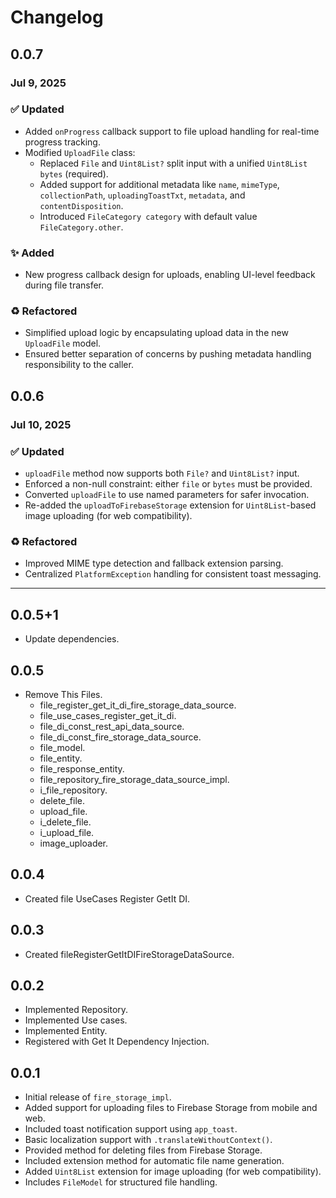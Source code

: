 # Changelog


## 0.0.7

### Jul 9, 2025

### ✅ Updated

- Added `onProgress` callback support to file upload handling for real-time progress tracking.
- Modified `UploadFile` class:
  - Replaced `File` and `Uint8List?` split input with a unified `Uint8List bytes` (required).
  - Added support for additional metadata like `name`, `mimeType`, `collectionPath`, `uploadingToastTxt`, `metadata`, and `contentDisposition`.
  - Introduced `FileCategory category` with default value `FileCategory.other`.

### ✨ Added

- New progress callback design for uploads, enabling UI-level feedback during file transfer.

### ♻️ Refactored

- Simplified upload logic by encapsulating upload data in the new `UploadFile` model.
- Ensured better separation of concerns by pushing metadata handling responsibility to the caller.


## 0.0.6
### Jul 10, 2025

### ✅ Updated

- `uploadFile` method now supports both `File?` and `Uint8List?` input.
- Enforced a non-null constraint: either `file` or `bytes` must be provided.
- Converted `uploadFile` to use named parameters for safer invocation.
- Re-added the `uploadToFirebaseStorage` extension for `Uint8List`-based image uploading (for web compatibility).

### ♻️ Refactored

- Improved MIME type detection and fallback extension parsing.
- Centralized `PlatformException` handling for consistent toast messaging.

---

## 0.0.5+1

- Update dependencies.

## 0.0.5

- Remove This Files.
    - file_register_get_it_di_fire_storage_data_source.
    - file_use_cases_register_get_it_di.
    - file_di_const_rest_api_data_source.
    - file_di_const_fire_storage_data_source.
    - file_model.
    - file_entity.
    - file_response_entity.
    - file_repository_fire_storage_data_source_impl.
    - i_file_repository.
    - delete_file.
    - upload_file.
    - i_delete_file.
    - i_upload_file.
    - image_uploader.

## 0.0.4

- Created file UseCases Register GetIt DI.

## 0.0.3

- Created fileRegisterGetItDIFireStorageDataSource.

## 0.0.2

- Implemented Repository.
- Implemented Use cases.
- Implemented Entity.
- Registered with Get It Dependency Injection.

## 0.0.1

- Initial release of `fire_storage_impl`.
- Added support for uploading files to Firebase Storage from mobile and web.
- Included toast notification support using `app_toast`.
- Basic localization support with `.translateWithoutContext()`.
- Provided method for deleting files from Firebase Storage.
- Included extension method for automatic file name generation.
- Added `Uint8List` extension for image uploading (for web compatibility).
- Includes `FileModel` for structured file handling.

